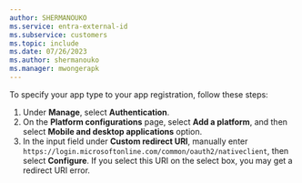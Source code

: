 ```yaml
---
author: SHERMANOUKO
ms.service: entra-external-id
ms.subservice: customers
ms.topic: include
ms.date: 07/26/2023
ms.author: shermanouko
ms.manager: mwongerapk
---
```


To specify your app type to your app registration, follow these steps:

1. Under **Manage**, select **Authentication**.
1. On the **Platform configurations** page, select **Add a platform**, and then select **Mobile and desktop applications** option.
1. In the input field under **Custom redirect URI**, manually enter `https://login.microsoftonline.com/common/oauth2/nativeclient`, then select **Configure**. If you select this URI on the select box, you may get a redirect URI error.
